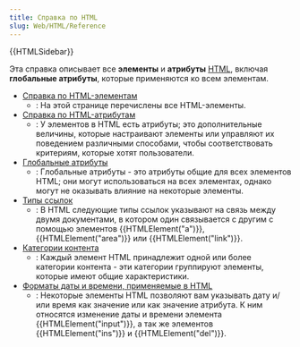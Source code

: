 ```yaml
---
title: Справка по HTML
slug: Web/HTML/Reference
---
```


{{HTMLSidebar}}

Эта справка описывает все **элементы** и **атрибуты** [HTML](/ru/docs/Web/HTML), включая **глобальные атрибуты**, которые применяются ко всем элементам.

- [Справка по HTML-элементам](/ru/docs/Web/HTML/Element)
  - : На этой странице перечислены все HTML-элементы.
- [Справка по HTML-атрибутам](/ru/docs/Web/HTML/Attributes)
  - : У элементов в HTML есть атрибуты; это дополнительные величины, которые настраивают элементы или управляют их поведением различными способами, чтобы соответствовать критериям, которые хотят пользователи.
- [Глобальные атрибуты](/ru/docs/Web/HTML/Общие_атрибуты)
  - : Глобальные атрибуты - это атрибуты общие для всех элементов HTML; они могут использоваться на всех элементах, однако могут не оказывать влияние на некоторые элементы.
- [Типы ссылок](/ru/docs/Web/HTML/Типы_ссылок)
  - : В HTML следующие типы ссылок указывают на связь между двумя документами, в котором один связывается с другим с помощью элементов {{HTMLElement("a")}}, {{HTMLElement("area")}} или {{HTMLElement("link")}}.
- [Категории контента](/ru/docs/Web/Guide/HTML/Content_categories)
  - : Каждый элемент HTML принадлежит одной или более категории контента - эти категории группируют элементы, которые имеют общие характеристики.
- [Форматы даты и времени, применяемые в HTML](/ru/docs/Web/HTML/Date_and_time_formats)
  - : Некоторые элементы HTML позволяют вам указывать дату и/или время как значение или как значение атрибута. К ним относятся изменение даты и времени элемента {{HTMLElement("input")}}, а так же элементов {{HTMLElement("ins")}} и {{HTMLElement("del")}}.
